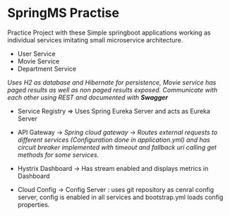 # SpringMS Practise

Practice Project with these Simple springboot applications working as individual services imitating small microservice architecture.

- User Service
- Movie Service
- Department Service
    
*Uses H2 as database and Hibernate for persistence, Movie service has paged results as well as non paged results exposed.
Communicate with each other using REST and documented with **Swagger***
 
- Service Registry => Uses Spring Eureka Server and acts as Eureka Server
 
- API Gateway -> *Spring cloud gateway -> Routes external requests to different services (Configuration done in application.yml)
					and has  circuit breaker implemented with timeout and fallback uri calling get methods for some services.*
- Hystrix Dashboard -> Has stream enabled and displays metrics in Dashboard
- Cloud Config -> Config Server :  uses git repository as cenral config server, config is enabled in all services and bootstrap.yml loads config properties.